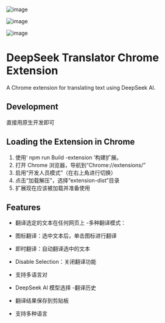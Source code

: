 ![image](https://github.com/user-attachments/assets/a5d9baba-7306-42a1-adad-cbfb70cfc389)

![image](https://github.com/user-attachments/assets/25d6bf92-90f0-4814-af36-25558c449bc6)

![image](https://github.com/user-attachments/assets/3bdece8d-c4f7-4447-b91f-ba28690ee525)


# DeepSeek Translator Chrome Extension

A Chrome extension for translating text using DeepSeek AI.

## Development

直接用原生开发即可

## Loading the Extension in Chrome

1. 使用‘ npm run Build -extension ’构建扩展。
2. 打开 Chrome 浏览器，导航到“Chrome://extensions/”
3. 启用“开发人员模式”（在右上角进行切换）
4. 点击“加载解压”，选择“extension-dist”目录
5. 扩展现在应该被加载并准备使用

## Features

- 翻译选定的文本在任何网页上 -多种翻译模式：
- 图标翻译：选中文本后，单击图标进行翻译
- 即时翻译：自动翻译选中的文本
- Disable Selection：关闭翻译功能
- 支持多语言对

- DeepSeek AI 模型选择 -翻译历史
- 翻译结果保存到剪贴板
- 支持多种语言
